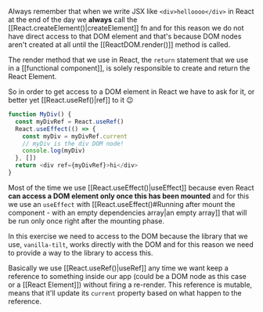 Always remember that when we write JSX like `<div>helloooo</div>` in React at the end of the day we **always** call the [[React.createElement()|createElement]] fn and for this reason we do not have direct access to that DOM element and that's because DOM nodes aren't created at all until the [[ReactDOM.render()]] method is called.

The render method that we use in React, the `return` statement that we use in a [[functional component]], is solely responsible to create and return the React Element.

So in order to get access to a DOM element in React we have to ask for it, or better yet [[React.useRef()|ref]] to it 😉

```js
function MyDiv() {
  const myDivRef = React.useRef()
  React.useEffect(() => {
    const myDiv = myDivRef.current
    // myDiv is the div DOM node!
    console.log(myDiv)
  }, [])
  return <div ref={myDivRef}>hi</div>
}
```
Most of the time we use [[React.useEffect()|useEffect]] because even React **can access a DOM element only once this has been mounted** and for this we use an `useEffect` with [[React.useEffect()#Running after mount the component - with an empty dependencies array|an empty array]] that will be run only once right after the mounting phase.

In this exercise we need to access to the DOM because the library that we use, `vanilla-tilt`, works directly with the DOM and for this reason we need to provide a way to the library to access this.

Basically we use [[React.useRef()|useRef]] any time we want keep a reference to something inside our app (could be a DOM node as this case or a [[React Element]]) without firing a re-render. This reference is mutable, means that it'll update its `current` property based on what happen to the reference.